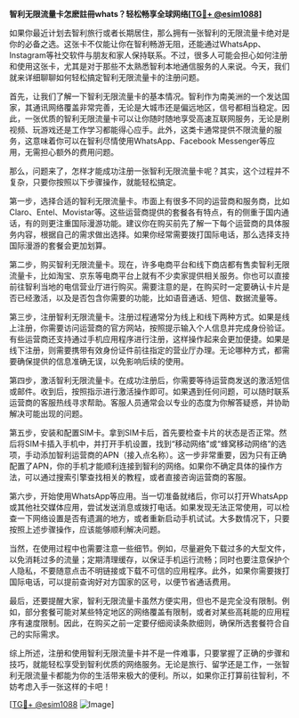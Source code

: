 **智利无限流量卡怎麽註冊whats？轻松畅享全球网络[[TG💪+ @esim1088](https://t.me/s/esim1088)]**

如果你最近计划去智利旅行或者长期居住，那么拥有一张智利的无限流量卡绝对是你的必备之选。这张卡不仅能让你在智利畅游无阻，还能通过WhatsApp、Instagram等社交软件与朋友和家人保持联系。不过，很多人可能会担心如何注册和使用这张卡，尤其是对于那些不太熟悉智利本地通信服务的人来说。今天，我们就来详细聊聊如何轻松搞定智利无限流量卡的注册问题。

首先，让我们了解一下智利无限流量卡的基本情况。智利作为南美洲的一个发达国家，其通讯网络覆盖非常完善，无论是大城市还是偏远地区，信号都相当稳定。因此，一张优质的智利无限流量卡可以让你随时随地享受高速互联网服务，无论是刷视频、玩游戏还是工作学习都能得心应手。此外，这类卡通常提供不限流量的服务，这意味着你可以在智利尽情使用WhatsApp、Facebook Messenger等应用，无需担心额外的费用问题。

那么，问题来了，怎样才能成功注册一张智利无限流量卡呢？其实，这个过程并不复杂，只要你按照以下步骤操作，就能轻松搞定。

第一步，选择合适的智利无限流量卡。市面上有很多不同的运营商和服务商，比如Claro、Entel、Movistar等。这些运营商提供的套餐各有特点，有的侧重于国内通话，有的则更注重国际漫游功能。建议你在购买前先了解一下每个运营商的具体服务内容，根据自己的需求做出选择。如果你经常需要拨打国际电话，那么选择支持国际漫游的套餐会更加划算。

第二步，购买智利无限流量卡。现在，许多电商平台和线下商店都有售卖智利无限流量卡，比如淘宝、京东等电商平台上就有不少卖家提供相关服务。你也可以直接前往智利当地的电信营业厅进行购买。需要注意的是，在购买时一定要确认卡片是否已经激活，以及是否包含你需要的功能，比如语音通话、短信、数据流量等。

第三步，注册智利无限流量卡。注册过程通常分为线上和线下两种方式。如果是线上注册，你需要访问运营商的官方网站，按照提示输入个人信息并完成身份验证。有些运营商还支持通过手机应用程序进行注册，这样操作起来会更加便捷。如果是线下注册，则需要携带有效身份证件前往指定的营业厅办理。无论哪种方式，都需要确保提供的信息准确无误，以免影响后续的使用。

第四步，激活智利无限流量卡。在成功注册后，你需要等待运营商发送的激活短信或邮件。收到后，按照指示进行激活操作即可。如果遇到任何问题，可以随时联系运营商的客服热线寻求帮助。客服人员通常会以专业的态度为你解答疑惑，并协助解决可能出现的问题。

第五步，安装和配置SIM卡。拿到SIM卡后，首先要检查卡片的状态是否正常。然后将SIM卡插入手机中，并打开手机设置，找到“移动网络”或“蜂窝移动网络”的选项，手动添加智利运营商的APN（接入点名称）。这一步非常重要，因为只有正确配置了APN，你的手机才能顺利连接到智利的网络。如果你不确定具体的操作方法，可以通过搜索引擎查找相关的教程，或者直接咨询运营商的客服。

第六步，开始使用WhatsApp等应用。当一切准备就绪后，你可以打开WhatsApp或其他社交媒体应用，尝试发送消息或拨打电话。如果发现无法正常使用，可以检查一下网络设置是否有遗漏的地方，或者重新启动手机试试。大多数情况下，只要按照上述步骤操作，应该能够顺利解决问题。

当然，在使用过程中也需要注意一些细节。例如，尽量避免下载过多的大型文件，以免消耗过多的流量；定期清理缓存，以保证手机运行流畅；同时也要注意保护个人隐私，不要随意点击不明链接或下载不可信的应用程序。此外，如果你需要拨打国际电话，可以提前查询好对方国家的区号，以便节省通话费用。

最后，还要提醒大家，智利无限流量卡虽然方便实用，但也不是完全没有限制。例如，部分套餐可能对某些特定地区的网络覆盖有限制，或者对某些高耗能的应用程序有速度限制。因此，在购买之前一定要仔细阅读条款细则，确保所选套餐符合自己的实际需求。

综上所述，注册和使用智利无限流量卡并不是一件难事，只要掌握了正确的步骤和技巧，就能轻松享受到智利优质的网络服务。无论是旅行、留学还是工作，一张智利无限流量卡都能为你的生活带来极大的便利。所以，如果你正打算前往智利，不妨考虑入手一张这样的卡吧！

[[TG💪+ @esim1088](https://t.me/s/esim1088) ![Image](https://i.postimg.cc/4NQfJmqS/Snipaste-2025-05-13-00-14-12.png)]